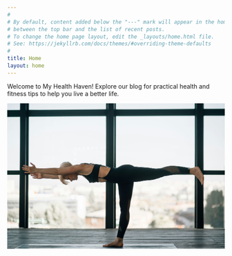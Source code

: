 ```yaml
---
#
# By default, content added below the "---" mark will appear in the home page
# between the top bar and the list of recent posts.
# To change the home page layout, edit the _layouts/home.html file.
# See: https://jekyllrb.com/docs/themes/#overriding-theme-defaults
#
title: Home
layout: home
---
```

Welcome to My Health Haven! Explore our blog for practical health and fitness tips to help you live a better life.

![Person exercising](/images/Homepage.jpg)
